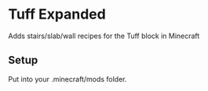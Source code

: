 # Tuff Expanded

Adds stairs/slab/wall recipes for the Tuff block in Minecraft

## Setup

Put into your .minecraft/mods folder.
